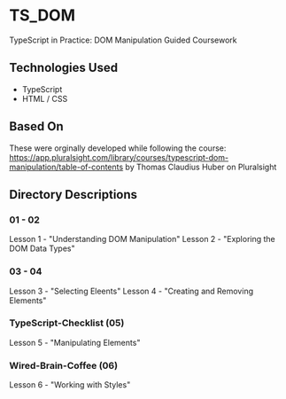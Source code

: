 # TS_DOM

TypeScript in Practice: DOM Manipulation Guided Coursework

## Technologies Used
- TypeScript
- HTML / CSS

## Based On
These were orginally developed while following the course: https://app.pluralsight.com/library/courses/typescript-dom-manipulation/table-of-contents by Thomas Claudius Huber on Pluralsight

## Directory Descriptions
### 01 - 02
Lesson 1 - "Understanding DOM Manipulation"
Lesson 2 - "Exploring the DOM Data Types"

### 03 - 04
Lesson 3 - "Selecting Eleents"
Lesson 4 - "Creating and Removing Elements"

### TypeScript-Checklist (05)
Lesson 5 - "Manipulating Elements"

### Wired-Brain-Coffee (06)
Lesson 6 - "Working with Styles"
